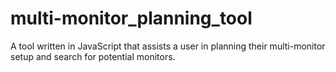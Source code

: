 # multi-monitor_planning_tool
A tool written in JavaScript that assists a user in planning their multi-monitor setup and search for potential monitors.
